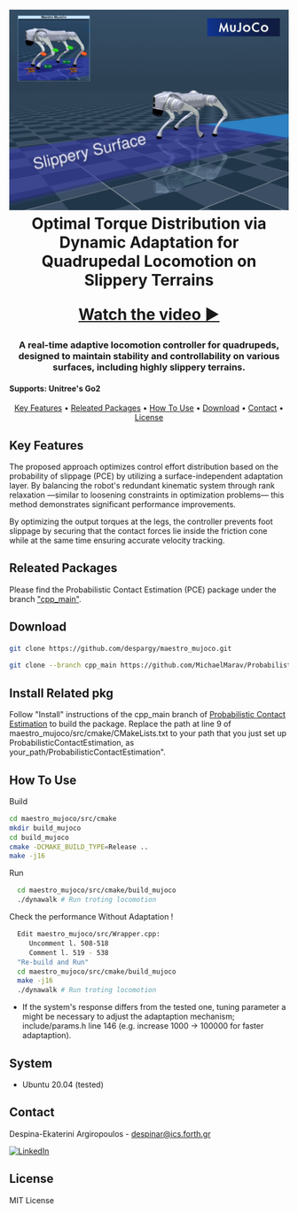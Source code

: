 
<h1 align="center">





<!-- [![Video Thumbnail](https://img.youtube.com/vi/tsgJr0Eto9Y/0.jpg)](https://www.youtube.com/watch?v=tsgJr0Eto9Y) -->

</h1>

<h1 align="center">
  <br>
  <a href="https://github.com/despargy/maestro_mujoco"><img src="Github-logo.png" alt="Maestro Mujoco" width="600"></a>
  <br>
  Optimal Torque Distribution via Dynamic Adaptation for Quadrupedal Locomotion on Slippery Terrains 
  <br>

  [Watch the video ▶️](https://youtu.be/IdBc0sNo3lQ)

</h1>

<h3 align="center"> A real-time adaptive locomotion controller for quadrupeds, designed to maintain stability and controllability on various surfaces, including highly slippery terrains. </h3> 

<h4>Supports: Unitree's Go2</h4>
<p align="center">
  <a href="#key-features">Key Features</a> •
  <a href="#releated-packages">Releated Packages</a> •
  <a href="#how-to-use">How To Use</a> •
  <a href="#download">Download</a> •
  <a href="#contact">Contact</a> •
  <a href="#license">License</a>
</p>

## Key Features

The proposed approach optimizes control effort distribution based on the probability of slippage (PCE) by utilizing a surface-independent adaptation layer. By balancing the robot's redundant kinematic system through rank relaxation —similar to loosening constraints in optimization problems— this method demonstrates significant performance improvements.

By optimizing the output torques at the legs, the controller prevents foot slippage by securing that the contact forces lie inside the friction cone while at the same time ensuring accurate velocity tracking. 
## Releated Packages

Please find the Probabilistic Contact Estimation (PCE) package under the branch <a href="https://github.com/MichaelMarav/ProbabilisticContactEstimation/tree/cpp_main" target="_blank">"cpp_main"</a>.  


<!-- The current project's package version, developed for Gazebo and/or the Unitree GO1 robot, is available at <a href="https://github.com/despargy/maestro/tree/master" target="_blank">Maestro ROS</a>
based on previous work for slip detection 
<a href="https://github.com/MichaelMarav/ProbabilisticContactEstimation/tree/cpp_main" target="_blank">Probabilistic Contact Estimation</a>. -->


## Download

   ```sh
   git clone https://github.com/despargy/maestro_mujoco.git
   ```

   ```sh
   git clone --branch cpp_main https://github.com/MichaelMarav/ProbabilisticContactEstimation
   ```
## Install Related pkg
  Follow "Install" instructions of the cpp_main branch of <a href="https://github.com/MichaelMarav/ProbabilisticContactEstimation/tree/cpp_main" target="_blank">Probabilistic Contact Estimation</a> to build the package. Replace the path at line 9 of maestro_mujoco/src/cmake/CMakeLists.txt to your path that you just set up ProbabilisticContactEstimation, as your_path/ProbabilisticContactEstimation".
## How To Use

Build 
   ```sh
   cd maestro_mujoco/src/cmake 
   mkdir build_mujoco
   cd build_mujoco
   cmake -DCMAKE_BUILD_TYPE=Release ..
   make -j16
   ```


Run 
 ```sh
   cd maestro_mujoco/src/cmake/build_mujoco
   ./dynawalk # Run troting locomotion
   ```

Check the performance Without Adaptation !
 ```sh
   Edit maestro_mujoco/src/Wrapper.cpp:
      Uncomment l. 508-518
      Comment l. 519 - 538
   "Re-build and Run"
   cd maestro_mujoco/src/cmake/build_mujoco
   make -j16
   ./dynawalk # Run troting locomotion
   ```
  
* If the system's response differs from the tested one, tuning parameter a might be necessary to adjust the adaptaption mechanism; include/params.h line 146 (e.g. increase 1000 -> 100000 for faster adaptaption).



##  System 
*  Ubuntu 20.04 (tested)
  
  


## Contact
   Despina-Ekaterini Argiropoulos - despinar@ics.forth.gr         

[![LinkedIn][linkedin-shield]][linkedin-url] 


[linkedin-shield]: https://img.shields.io/badge/-LinkedIn-black.svg?style=for-the-badge&logo=linkedin&colorB=555
[linkedin-url]:https://www.linkedin.com/in/despar/


## License

MIT License
